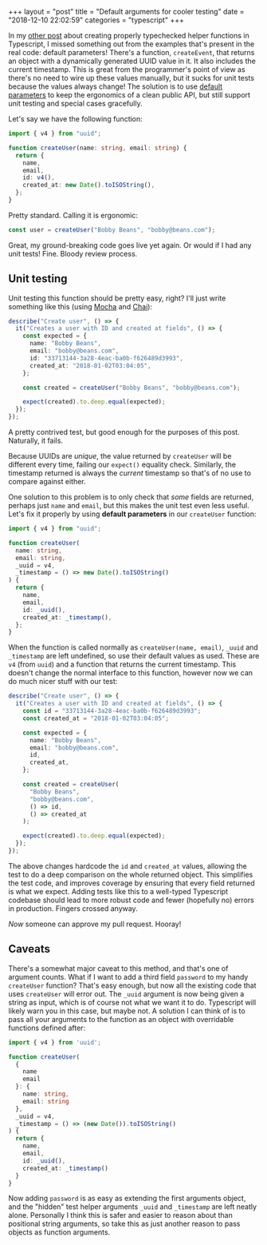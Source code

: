 +++
layout = "post"
title = "Default arguments for cooler testing"
date = "2018-12-10 22:02:59"
categories = "typescript"
+++

In my [other post](/typescript/2018/12/10/typechecking-helper-functions-in-typescript.html) about
creating properly typechecked helper functions in Typescript, I missed something out from the
examples that's present in the real code: default parameters! There's a function, `createEvent`,
that returns an object with a dynamically generated UUID value in it. It also includes the current
timestamp. This is great from the programmer's point of view as there's no need to wire up these
values manually, but it sucks for unit tests because the values always change! The solution is to
use
[default parameters](https://developer.mozilla.org/en-US/docs/Web/JavaScript/Reference/Functions/Default_parameters)
to keep the ergonomics of a clean public API, but still support unit testing and special cases
gracefully.

Let's say we have the following function:

```typescript
import { v4 } from "uuid";

function createUser(name: string, email: string) {
  return {
    name,
    email,
    id: v4(),
    created_at: new Date().toISOString(),
  };
}
```

Pretty standard. Calling it is ergonomic:

```typescript
const user = createUser("Bobby Beans", "bobby@beans.com");
```

Great, my ground-breaking code goes live yet again. Or would if I had any unit tests! Fine. Bloody
review process.

## Unit testing

Unit testing this function should be pretty easy, right? I'll just write something like this (using
[Mocha](https://mochajs.org/) and [Chai](https://www.chaijs.com/)):

```typescript
describe("Create user", () => {
  it("Creates a user with ID and created at fields", () => {
    const expected = {
      name: "Bobby Beans",
      email: "bobby@beans.com",
      id: "33713144-3a28-4eac-ba0b-f626489d3993",
      created_at: "2018-01-02T03:04:05",
    };

    const created = createUser("Bobby Beans", "bobby@beans.com");

    expect(created).to.deep.equal(expected);
  });
});
```

A pretty contrived test, but good enough for the purposes of this post. Naturally, it fails.

Because UUIDs are _unique_, the value returned by `createUser` will be different every time, failing
our `expect()` equality check. Similarly, the timestamp returned is always the _current_ timestamp
so that's of no use to compare against either.

One solution to this problem is to only check that _some_ fields are returned, perhaps just `name`
and `email`, but this makes the unit test even less useful. Let's fix it properly by using **default
parameters** in our `createUser` function:

```typescript
import { v4 } from "uuid";

function createUser(
  name: string,
  email: string,
  _uuid = v4,
  _timestamp = () => new Date().toISOString()
) {
  return {
    name,
    email,
    id: _uuid(),
    created_at: _timestamp(),
  };
}
```

When the function is called normally as `createUser(name, email)`, `_uuid` and `_timestamp` are left
undefined, so use their default values as used. These are `v4` (from `uuid`) and a function that
returns the current timestamp. This doesn't change the normal interface to this function, however
now we can do much nicer stuff with our test:

```typescript
describe("Create user", () => {
  it("Creates a user with ID and created at fields", () => {
    const id = "33713144-3a28-4eac-ba0b-f626489d3993";
    const created_at = "2018-01-02T03:04:05";

    const expected = {
      name: "Bobby Beans",
      email: "bobby@beans.com",
      id,
      created_at,
    };

    const created = createUser(
      "Bobby Beans",
      "bobby@beans.com",
      () => id,
      () => created_at
    );

    expect(created).to.deep.equal(expected);
  });
});
```

The above changes hardcode the `id` and `created_at` values, allowing the test to do a deep
comparison on the whole returned object. This simplifies the test code, and improves coverage by
ensuring that every field returned is what we expect. Adding tests like this to a well-typed
Typescript codebase should lead to more robust code and fewer (hopefully no) errors in production.
Fingers crossed anyway.

_Now_ someone can approve my pull request. Hooray!

## Caveats

There's a somewhat major caveat to this method, and that's one of argument counts. What if I want to
add a third field `password` to my handy `createUser` function? That's easy enough, but now all the
existing code that uses `createUser` will error out. The `_uuid` argument is now being given a
string as input, which is of course not what we want it to do. Typescript will likely warn you in
this case, but maybe not. A solution I can think of is to pass all your arguments to the function as
an object with overridable functions defined after:

```typescript
import { v4 } from 'uuid';

function createUser(
  {
    name
    email
  }: {
    name: string,
    email: string
  },
  _uuid = v4,
  _timestamp = () => (new Date()).toISOString()
) {
  return {
    name,
    email,
    id: _uuid(),
    created_at: _timestamp()
  }
}
```

Now adding `password` is as easy as extending the first arguments object, and the "hidden" test
helper arguments `_uuid` and `_timestamp` are left neatly alone. Personally I think this is safer
and easier to reason about than positional string arguments, so take this as just another reason to
pass objects as function arguments.

